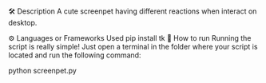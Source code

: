 🛠️ Description
A cute screenpet having different reactions when interact on desktop.

⚙️ Languages or Frameworks Used
pip install tk
🌟 How to run
Running the script is really simple! Just open a terminal in the folder where your script is located and run the following command:

python screenpet.py